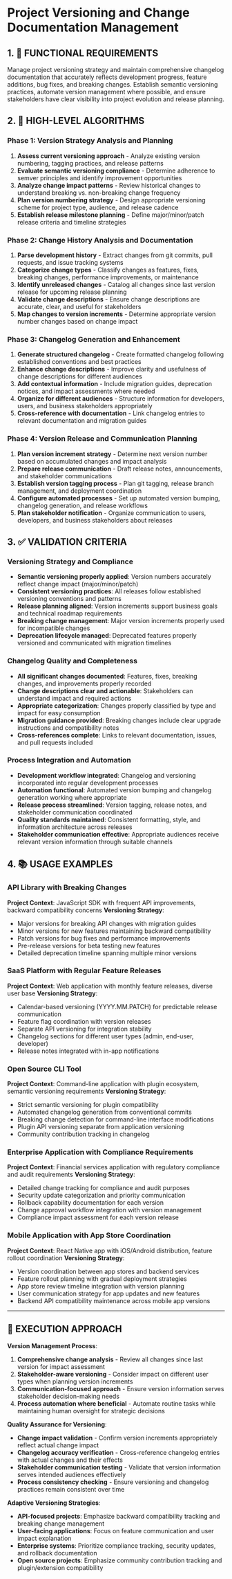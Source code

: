 # Project Versioning and Change Documentation Management

## 1. 🎯 FUNCTIONAL REQUIREMENTS

Manage project versioning strategy and maintain comprehensive changelog documentation that accurately reflects development progress, feature additions, bug fixes, and breaking changes. Establish semantic versioning practices, automate version management where possible, and ensure stakeholders have clear visibility into project evolution and release planning.

## 2. 🔄 HIGH-LEVEL ALGORITHMS

### Phase 1: Version Strategy Analysis and Planning
1. **Assess current versioning approach** - Analyze existing version numbering, tagging practices, and release patterns
2. **Evaluate semantic versioning compliance** - Determine adherence to semver principles and identify improvement opportunities
3. **Analyze change impact patterns** - Review historical changes to understand breaking vs. non-breaking change frequency
4. **Plan version numbering strategy** - Design appropriate versioning scheme for project type, audience, and release cadence
5. **Establish release milestone planning** - Define major/minor/patch release criteria and timeline strategies

### Phase 2: Change History Analysis and Documentation
1. **Parse development history** - Extract changes from git commits, pull requests, and issue tracking systems
2. **Categorize change types** - Classify changes as features, fixes, breaking changes, performance improvements, or maintenance
3. **Identify unreleased changes** - Catalog all changes since last version release for upcoming release planning
4. **Validate change descriptions** - Ensure change descriptions are accurate, clear, and useful for stakeholders
5. **Map changes to version increments** - Determine appropriate version number changes based on change impact

### Phase 3: Changelog Generation and Enhancement
1. **Generate structured changelog** - Create formatted changelog following established conventions and best practices
2. **Enhance change descriptions** - Improve clarity and usefulness of change descriptions for different audiences
3. **Add contextual information** - Include migration guides, deprecation notices, and impact assessments where needed
4. **Organize for different audiences** - Structure information for developers, users, and business stakeholders appropriately
5. **Cross-reference with documentation** - Link changelog entries to relevant documentation and migration guides

### Phase 4: Version Release and Communication Planning
1. **Plan version increment strategy** - Determine next version number based on accumulated changes and impact analysis
2. **Prepare release communication** - Draft release notes, announcements, and stakeholder communications
3. **Establish version tagging process** - Plan git tagging, release branch management, and deployment coordination
4. **Configure automated processes** - Set up automated version bumping, changelog generation, and release workflows
5. **Plan stakeholder notification** - Organize communication to users, developers, and business stakeholders about releases

## 3. ✅ VALIDATION CRITERIA

### Versioning Strategy and Compliance
- **Semantic versioning properly applied**: Version numbers accurately reflect change impact (major/minor/patch)
- **Consistent versioning practices**: All releases follow established versioning conventions and patterns
- **Release planning aligned**: Version increments support business goals and technical roadmap requirements
- **Breaking change management**: Major version increments properly used for incompatible changes
- **Deprecation lifecycle managed**: Deprecated features properly versioned and communicated with migration timelines

### Changelog Quality and Completeness
- **All significant changes documented**: Features, fixes, breaking changes, and improvements properly recorded
- **Change descriptions clear and actionable**: Stakeholders can understand impact and required actions
- **Appropriate categorization**: Changes properly classified by type and impact for easy consumption
- **Migration guidance provided**: Breaking changes include clear upgrade instructions and compatibility notes
- **Cross-references complete**: Links to relevant documentation, issues, and pull requests included

### Process Integration and Automation
- **Development workflow integrated**: Changelog and versioning incorporated into regular development processes
- **Automation functional**: Automated version bumping and changelog generation working where appropriate
- **Release process streamlined**: Version tagging, release notes, and stakeholder communication coordinated
- **Quality standards maintained**: Consistent formatting, style, and information architecture across releases
- **Stakeholder communication effective**: Appropriate audiences receive relevant version information through suitable channels

## 4. 📚 USAGE EXAMPLES

### API Library with Breaking Changes
**Project Context**: JavaScript SDK with frequent API improvements, backward compatibility concerns
**Versioning Strategy**:
- Major versions for breaking API changes with migration guides
- Minor versions for new features maintaining backward compatibility
- Patch versions for bug fixes and performance improvements
- Pre-release versions for beta testing new features
- Detailed deprecation timeline spanning multiple minor versions

### SaaS Platform with Regular Feature Releases
**Project Context**: Web application with monthly feature releases, diverse user base
**Versioning Strategy**:
- Calendar-based versioning (YYYY.MM.PATCH) for predictable release communication
- Feature flag coordination with version releases
- Separate API versioning for integration stability
- Changelog sections for different user types (admin, end-user, developer)
- Release notes integrated with in-app notifications

### Open Source CLI Tool
**Project Context**: Command-line application with plugin ecosystem, semantic versioning requirements
**Versioning Strategy**:
- Strict semantic versioning for plugin compatibility
- Automated changelog generation from conventional commits
- Breaking change detection for command-line interface modifications
- Plugin API versioning separate from application versioning
- Community contribution tracking in changelog

### Enterprise Application with Compliance Requirements
**Project Context**: Financial services application with regulatory compliance and audit requirements
**Versioning Strategy**:
- Detailed change tracking for compliance and audit purposes
- Security update categorization and priority communication
- Rollback capability documentation for each version
- Change approval workflow integration with version management
- Compliance impact assessment for each version release

### Mobile Application with App Store Coordination
**Project Context**: React Native app with iOS/Android distribution, feature rollout coordination
**Versioning Strategy**:
- Version coordination between app stores and backend services
- Feature rollout planning with gradual deployment strategies
- App store review timeline integration with version planning
- User communication strategy for app updates and new features
- Backend API compatibility maintenance across mobile app versions

---

## 🎯 EXECUTION APPROACH

**Version Management Process**:
1. **Comprehensive change analysis** - Review all changes since last version for impact assessment
2. **Stakeholder-aware versioning** - Consider impact on different user types when planning version increments
3. **Communication-focused approach** - Ensure version information serves stakeholder decision-making needs
4. **Process automation where beneficial** - Automate routine tasks while maintaining human oversight for strategic decisions

**Quality Assurance for Versioning**:
- **Change impact validation** - Confirm version increments appropriately reflect actual change impact
- **Changelog accuracy verification** - Cross-reference changelog entries with actual changes and their effects
- **Stakeholder communication testing** - Validate that version information serves intended audiences effectively
- **Process consistency checking** - Ensure versioning and changelog practices remain consistent over time

**Adaptive Versioning Strategies**:
- **API-focused projects**: Emphasize backward compatibility tracking and breaking change management
- **User-facing applications**: Focus on feature communication and user impact explanation
- **Enterprise systems**: Prioritize compliance tracking, security updates, and rollback documentation
- **Open source projects**: Emphasize community contribution tracking and plugin/extension compatibility